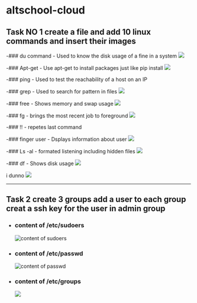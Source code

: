  # altschool-cloud

 ## Task NO 1 create a file and add 10 linux commands and insert their images


-### du command - Used to know the disk usage of a fine in a system
    ![](https://github.com/RashRAJ/altschool-cloud/blob/main/Screenshot%202022-08-18%20102507.png)

-### Apt-get  - Use apt-get to install packages just like pip install
    ![](https://github.com/RashRAJ/altschool-cloud/blob/main/Screenshot%202022-08-18%20102507.png)

-### ping - Used to test the reachability of a host on an IP
    ![]()

-### grep - Used to search for pattern in files
    ![](https://github.com/RashRAJ/altschool-cloud/blob/main/Screenshot%202022-08-24%20091858.png)

-### free - Shows memory and swap usage
    ![](https://github.com/RashRAJ/altschool-cloud/blob/main/Screenshot%202022-08-24%20092028.png)

-### fg - brings the most recent job to foreground
    ![](https://github.com/RashRAJ/altschool-cloud/blob/main/Screenshot%202022-08-24%20085919.png)

-### !! - repetes last command

-### finger user - Dsplays information about user
    ![](https://github.com/RashRAJ/altschool-cloud/blob/main/Screenshot%202022-08-24%20093934.png)

-### Ls -al    - formated listening including hidden files
    ![](https://github.com/RashRAJ/altschool-cloud/blob/main/Screenshot%202022-08-24%20090119.png)

-### df - Shows disk usage 
    ![](https://github.com/RashRAJ/altschool-cloud/blob/main/Screenshot%202022-08-24%20094002.png)




i dunno 
![](https://github.com/RashRAJ/altschool-cloud/blob/main/Screenshot%202022-08-24%20093716.png)

-----------------------------------------------------------------------------------------------------------------------------------------------------------------

 ## Task 2 create 3 groups add a user to each group creat a ssh key for the user in admin group

- ### content of /etc/sudoers
     ![content of sudoers](https://github.com/RashRAJ/altschool-cloud/blob/main/etc_sudoers.png)

- ### content of /etc/passwd
     ![content of passwd](https://github.com/RashRAJ/altschool-cloud/blob/main/etc_groups.png)

- ### content of /etc/groups
     ![](https://github.com/RashRAJ/altschool-cloud/blob/main/etc_groups.png)






